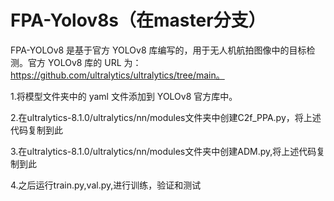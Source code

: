 # FPA-Yolov8s（在master分支）
FPA-YOLOv8 是基于官方 YOLOv8 库编写的，用于无人机航拍图像中的目标检测。官方 YOLOv8 库的 URL 为：https://github.com/ultralytics/ultralytics/tree/main。

1.将模型文件夹中的 yaml 文件添加到 YOLOv8 官方库中。

2.在ultralytics-8.1.0/ultralytics/nn/modules文件夹中创建C2f_PPA.py，将上述代码复制到此

3.在ultralytics-8.1.0/ultralytics/nn/modules文件夹中创建ADM.py,将上述代码复制到此

4.之后运行train.py,val.py,进行训练，验证和测试
